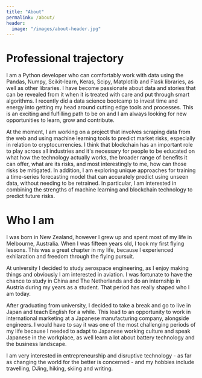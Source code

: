 ```yaml
---
title: "About"
permalink: /about/
header:
  image: "/images/about-header.jpg"
---
```

# Professional trajectory
I am a Python developer who can comfortably work with data using the Pandas, Numpy, Scikit-learn, Keras, Scipy, Matplotlib and Flask libraries, as well as other libraries. I have become passionate about data and stories that can be revealed from it when it is treated with care and put through smart algorithms. I recently did a data science bootcamp to invest time and energy into getting my head around cutting edge tools and processes. This is an exciting and fulfilling path to be on and I am always looking for new opportunities to learn, grow and contribute.

At the moment, I am working on a project that involves scraping data from the web and using machine learning tools to predict market risks, especially in relation to cryptocurrencies. I think that blockchain has an important role to play across all industries and it's necessary for people to be educated on what how the technology actually works, the broader range of benefits it can offer, what are its risks, and most interestingly to me, how can those risks be mitigated. In addition, I am exploring unique approaches for training a time-series forecasting model that can accurately predict using unseen data, without needing to be retrained. In particular, I am interested in combining the strengths of machine learning and blockchain technology to predict future risks.

# Who I am
I was born in New Zealand, however I grew up and spent most of my life in Melbourne, Australia. When I was fifteen years old, I took my first flying lessons. This was a great chapter in my life, because I experienced exhilaration and freedom through the flying pursuit.

At university I decided to study aerospace engineering, as I enjoy making things and obviously I am interested in aviation. I was fortunate to have the chance to study in China and The Netherlands and do an internship in Austria during my years as a student. That period has really shaped who I am today.

After graduating from university, I decided to take a break and go to live in Japan and teach English for a while. This lead to an opportunity to work in international marketing at a Japanese manufacturing company, alongside engineers. I would have to say it was one of the most challenging periods of my life because I needed to adapt to Japanese working culture and speak Japanese in the workplace, as well learn a lot about battery technology and the business landscape.

I am very interested in entrepreneurship and disruptive technology - as far as changing the world for the better is concerned - and my hobbies include travelling, DJing, hiking, skiing and writing.
